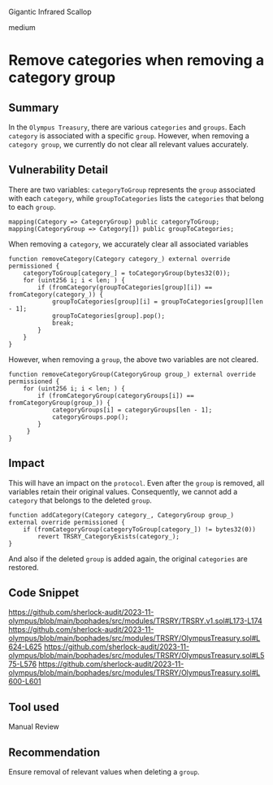 Gigantic Infrared Scallop

medium

# Remove categories when removing a category group

## Summary
In the `Olympus Treasury`, there are various `categories` and `groups`. 
Each `category` is associated with a specific `group`. 
However, when removing a `category group`, we currently do not clear all relevant values accurately.
## Vulnerability Detail
There are two variables: `categoryToGroup` represents the `group` associated with each `category`, while `groupToCategories` lists the `categories` that belong to each `group`.
```solidity
mapping(Category => CategoryGroup) public categoryToGroup;
mapping(CategoryGroup => Category[]) public groupToCategories;
```
When removing a `category`, we accurately clear all associated variables
```solidity
function removeCategory(Category category_) external override permissioned {
    categoryToGroup[category_] = toCategoryGroup(bytes32(0));
    for (uint256 i; i < len; ) {
        if (fromCategory(groupToCategories[group][i]) == fromCategory(category_)) {
            groupToCategories[group][i] = groupToCategories[group][len - 1];
            groupToCategories[group].pop();
            break;
        }
    }
}
```
However, when removing a `group`, the above two variables are not cleared.
```solidity
function removeCategoryGroup(CategoryGroup group_) external override permissioned {
    for (uint256 i; i < len; ) {
        if (fromCategoryGroup(categoryGroups[i]) == fromCategoryGroup(group_)) {
            categoryGroups[i] = categoryGroups[len - 1];
            categoryGroups.pop();
        }
     }
}
```
## Impact
This will have an impact on the `protocol`. 
Even after the `group` is removed, all variables retain their original values. 
Consequently, we cannot add a `category` that belongs to the deleted `group`. 
```solidity
function addCategory(Category category_, CategoryGroup group_) external override permissioned {
    if (fromCategoryGroup(categoryToGroup[category_]) != bytes32(0))
        revert TRSRY_CategoryExists(category_);
}
```
And also if the deleted `group` is added again, the original `categories` are restored.
## Code Snippet
https://github.com/sherlock-audit/2023-11-olympus/blob/main/bophades/src/modules/TRSRY/TRSRY.v1.sol#L173-L174
https://github.com/sherlock-audit/2023-11-olympus/blob/main/bophades/src/modules/TRSRY/OlympusTreasury.sol#L624-L625
https://github.com/sherlock-audit/2023-11-olympus/blob/main/bophades/src/modules/TRSRY/OlympusTreasury.sol#L575-L576
https://github.com/sherlock-audit/2023-11-olympus/blob/main/bophades/src/modules/TRSRY/OlympusTreasury.sol#L600-L601
## Tool used

Manual Review

## Recommendation
Ensure removal of relevant values when deleting a `group`.